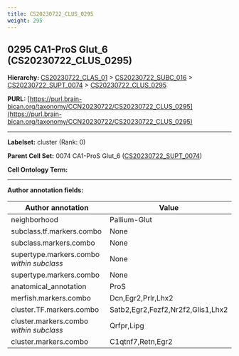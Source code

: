 ```yaml
---
title: CS20230722_CLUS_0295
weight: 295
---
```

## 0295 CA1-ProS Glut_6 (CS20230722_CLUS_0295)
<b>Hierarchy: </b>
[CS20230722_CLAS_01](../CS20230722_CLAS_01) >
[CS20230722_SUBC_016](../CS20230722_SUBC_016) >
[CS20230722_SUPT_0074](../CS20230722_SUPT_0074) >
[CS20230722_CLUS_0295](../CS20230722_CLUS_0295)

**PURL:** [https://purl.brain-bican.org/taxonomy/CCN20230722/CS20230722_CLUS_0295](https://purl.brain-bican.org/taxonomy/CCN20230722/CS20230722_CLUS_0295)

---


**Labelset:** cluster (Rank: 0)

**Parent Cell Set:** 0074 CA1-ProS Glut_6 ([CS20230722_SUPT_0074](../CS20230722_SUPT_0074))



**Cell Ontology Term:** 

[MARKER GENES.]: #


---

[TRANSFERRED ANNOTATIONS.]: #


[AUTHOR ANNOTATION FIELDS.]: #


**Author annotation fields:**

| Author annotation | Value |
|-------------------|-------|
|neighborhood|Pallium-Glut|
|subclass.tf.markers.combo|None|
|subclass.markers.combo|None|
|supertype.markers.combo _within subclass_|None|
|supertype.markers.combo|None|
|anatomical_annotation|ProS|
|merfish.markers.combo|Dcn,Egr2,Prlr,Lhx2|
|cluster.TF.markers.combo|Satb2,Egr2,Fezf2,Nr2f2,Glis1,Lhx2|
|cluster.markers.combo _within subclass_|Qrfpr,Lipg|
|cluster.markers.combo|C1qtnf7,Retn,Egr2|
